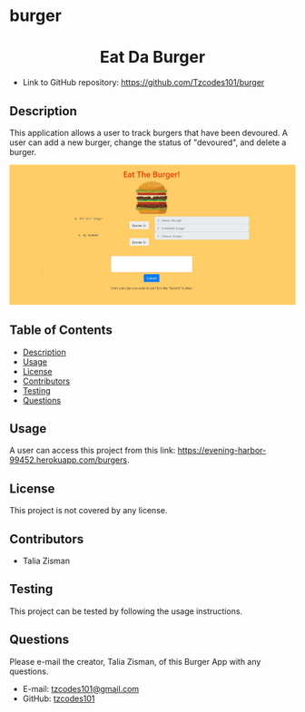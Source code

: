 # burger
<h1 align=center>Eat Da Burger</h1>

- Link to GitHub repository: https://github.com/Tzcodes101/burger


## Description
This application allows a user to track burgers that have been devoured. A user can add a new burger, change the status of "devoured", and delete a burger.

![Image of application](public/assets/images/eatDaBurger.jpg)



## Table of Contents
- [Description](#Description)
- [Usage](#Usage)
- [License](#License)
- [Contributors](#Contributors)
- [Testing](#Testing)
- [Questions](#Questions)


## Usage
A user can access this project from this link: https://evening-harbor-99452.herokuapp.com/burgers.

## License
This project is not covered by any license.

## Contributors
- Talia Zisman

## Testing
This project can be tested by following the usage instructions.

## Questions
Please e-mail the creator, Talia Zisman, of this Burger App with any questions.
- E-mail: tzcodes101@gmail.com
- GitHub: [tzcodes101](http://github.com/tzcodes101)